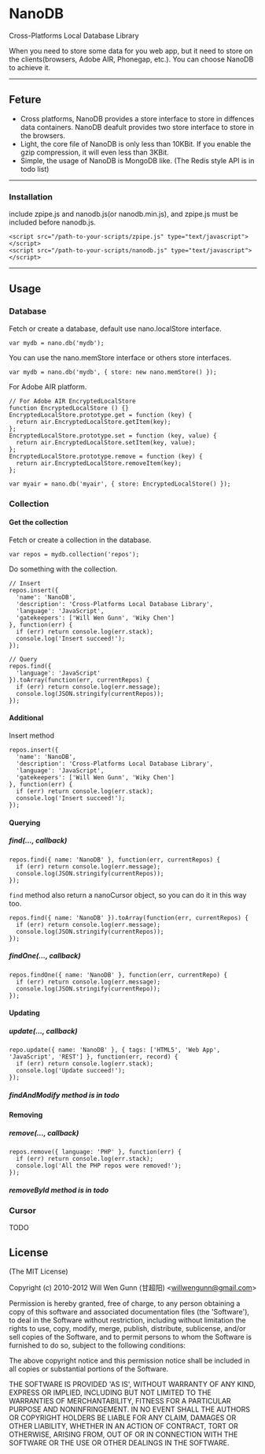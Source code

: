 # NanoDB
Cross-Platforms Local Database Library

When you need to store some data for you web app, but it need to store on the clients(browsers, Adobe AIR, Phonegap, etc.).
You can choose NanoDB to achieve it.

---

## Feture

- Cross platforms, NanoDB provides a store interface to store in diffences data containers. NanoDB deafult provides two store interface to store in the browsers.
- Light, the core file of NanoDB is only less than 10KBit. If you enable the gzip compression, it will even less than 3KBit.
- Simple, the usage of NanoDB is MongoDB like. (The Redis style API is in todo list)

---

### Installation

include zpipe.js and nanodb.js(or nanodb.min.js), and zpipe.js must be included before nanodb.js.

    <script src="/path-to-your-scripts/zpipe.js" type="text/javascript"></script>
    <script src="/path-to-your-scripts/nanodb.js" type="text/javascript"></script>

---

## Usage

### Database

Fetch or create a database, default use nano.localStore interface.

    var mydb = nano.db('mydb');

You can use the nano.memStore interface or others store interfaces.

    var mydb = nano.db('mydb', { store: new nano.memStore() });

For Adobe AIR platform.

    // For Adobe AIR EncryptedLocalStore
    function EncryptedLocalStore () {}
    EncryptedLocalStore.prototype.get = function (key) {
      return air.EncryptedLocalStore.getItem(key);
    };
    EncryptedLocalStore.prototype.set = function (key, value) {
      return air.EncryptedLocalStore.setItem(key, value);
    };
    EncryptedLocalStore.prototype.remove = function (key) {
      return air.EncryptedLocalStore.removeItem(key);
    };

    var myair = nano.db('myair', { store: EncryptedLocalStore() });

### Collection

#### Get the collection

Fetch or create a collection in the database.

    var repos = mydb.collection('repos');

Do something with the collection.

    // Insert
    repos.insert({
      'name': 'NanoDB',
      'description': 'Cross-Platforms Local Database Library',
      'language': 'JavaScript',
      'gatekeepers': ['Will Wen Gunn', 'Wiky Chen']
    }, function(err) {
      if (err) return console.log(err.stack);
      console.log('Insert succeed!');
    });

    // Query
    repos.find({
      'language': 'JavaScript'
    }).toArray(function(err, currentRepos) {
      if (err) return console.log(err.message);
      console.log(JSON.stringify(currentRepos));
    });

#### Additional

Insert method

    repos.insert({
      'name': 'NanoDB',
      'description': 'Cross-Platforms Local Database Library',
      'language': 'JavaScript',
      'gatekeepers': ['Will Wen Gunn', 'Wiky Chen']
    }, function(err) {
      if (err) return console.log(err.stack);
      console.log('Insert succeed!');
    });


#### Querying

##### find(..., callback)

    repos.find({ name: 'NanoDB' }, function(err, currentRepos) {
      if (err) return console.log(err.message);
      console.log(JSON.stringify(currentRepos));
    });

`find` method also return a nanoCursor object, so you can do it in this way too.

    repos.find({ name: 'NanoDB' }).toArray(function(err, currentRepos) {
      if (err) return console.log(err.message);
      console.log(JSON.stringify(currentRepos));
    });

##### findOne(..., callback)

    repos.findOne({ name: 'NanoDB' }, function(err, currentRepo) {
      if (err) return console.log(err.message);
      console.log(JSON.stringify(currentRepo));
    });

#### Updating

##### update(..., callback)

    repo.update({ name: 'NanoDB' }, { tags: ['HTML5', 'Web App', 'JavaScript', 'REST'] }, function(err, record) {
      if (err) return console.log(err.stack);
      console.log('Update succeed!');
    });

##### findAndModify method is in todo

#### Removing

##### remove(..., callback)

    repos.remove({ language: 'PHP' }, function(err) {
      if (err) return console.log(err.stack);
      console.log('All the PHP repos were removed!');  
    });

##### removeById method is in todo

### Cursor

TODO

## License 

(The MIT License)

Copyright (c) 2010-2012 Will Wen Gunn (甘超阳) &lt;willwengunn@gmail.com&gt;

Permission is hereby granted, free of charge, to any person obtaining
a copy of this software and associated documentation files (the
'Software'), to deal in the Software without restriction, including
without limitation the rights to use, copy, modify, merge, publish,
distribute, sublicense, and/or sell copies of the Software, and to
permit persons to whom the Software is furnished to do so, subject to
the following conditions:

The above copyright notice and this permission notice shall be
included in all copies or substantial portions of the Software.

THE SOFTWARE IS PROVIDED 'AS IS', WITHOUT WARRANTY OF ANY KIND,
EXPRESS OR IMPLIED, INCLUDING BUT NOT LIMITED TO THE WARRANTIES OF
MERCHANTABILITY, FITNESS FOR A PARTICULAR PURPOSE AND NONINFRINGEMENT.
IN NO EVENT SHALL THE AUTHORS OR COPYRIGHT HOLDERS BE LIABLE FOR ANY
CLAIM, DAMAGES OR OTHER LIABILITY, WHETHER IN AN ACTION OF CONTRACT,
TORT OR OTHERWISE, ARISING FROM, OUT OF OR IN CONNECTION WITH THE
SOFTWARE OR THE USE OR OTHER DEALINGS IN THE SOFTWARE.